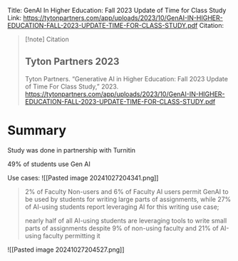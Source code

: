 Title: GenAI In Higher Education: Fall 2023 Update of Time for Class Study
Link: https://tytonpartners.com/app/uploads/2023/10/GenAI-IN-HIGHER-EDUCATION-FALL-2023-UPDATE-TIME-FOR-CLASS-STUDY.pdf
Citation:
> [!note] Citation
> ## Tyton Partners 2023
> Tyton Partners. “Generative AI in Higher Education: Fall 2023 Update of Time For Class Study,” 2023. https://tytonpartners.com/app/uploads/2023/10/GenAI-IN-HIGHER-EDUCATION-FALL-2023-UPDATE-TIME-FOR-CLASS-STUDY.pdf

# Summary
Study was done in partnership with Turnitin

49% of students use Gen AI

Use cases:
![[Pasted image 20241027204341.png]]

> 2% of Faculty Non-users and 6% of Faculty AI users permit GenAI to be used by students for writing large parts of assignments, while 27% of AI-using students report leveraging AI for this writing use case;
> 
> nearly half of all AI-using students are leveraging tools to write small parts of assignments despite 9% of non-using faculty and 21% of AI-using faculty permitting it 

![[Pasted image 20241027204527.png]]